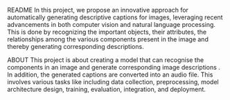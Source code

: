 README
In this project, we propose an innovative approach for automatically generating descriptive captions for images, leveraging recent advancements in both computer vision and natural language processing. This is done by recognizing the important objects, their attributes, the relationships among the various components present in the image and thereby generating corresponding descriptions.

ABOUT
This project is about  creating a model that can recognise the components in an image and generate corresponding image descriptions . In addition, the generated captions are converted into an audio file. This involves various tasks like including data collection, preprocessing, model architecture design, training, evaluation, integration, and deployment.


